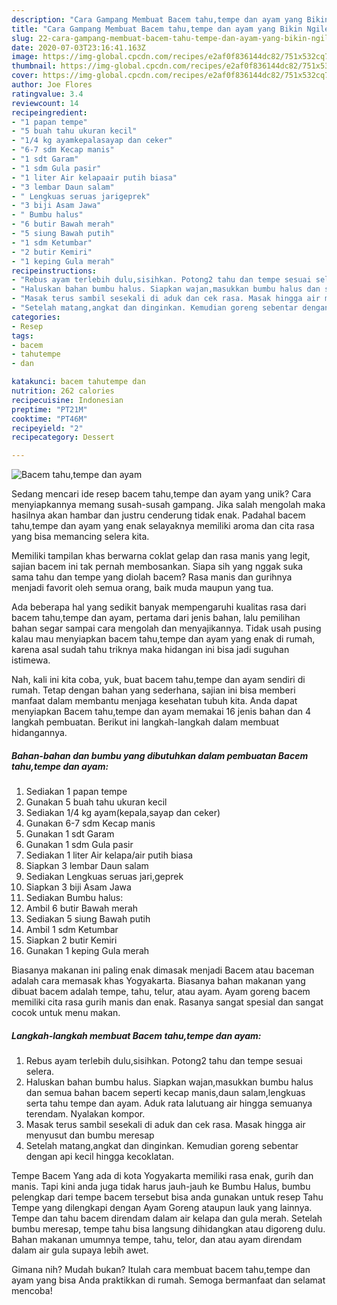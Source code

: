 ```yaml
---
description: "Cara Gampang Membuat Bacem tahu,tempe dan ayam yang Bikin Ngiler"
title: "Cara Gampang Membuat Bacem tahu,tempe dan ayam yang Bikin Ngiler"
slug: 22-cara-gampang-membuat-bacem-tahu-tempe-dan-ayam-yang-bikin-ngiler
date: 2020-07-03T23:16:41.163Z
image: https://img-global.cpcdn.com/recipes/e2af0f836144dc82/751x532cq70/bacem-tahutempe-dan-ayam-foto-resep-utama.jpg
thumbnail: https://img-global.cpcdn.com/recipes/e2af0f836144dc82/751x532cq70/bacem-tahutempe-dan-ayam-foto-resep-utama.jpg
cover: https://img-global.cpcdn.com/recipes/e2af0f836144dc82/751x532cq70/bacem-tahutempe-dan-ayam-foto-resep-utama.jpg
author: Joe Flores
ratingvalue: 3.4
reviewcount: 14
recipeingredient:
- "1 papan tempe"
- "5 buah tahu ukuran kecil"
- "1/4 kg ayamkepalasayap dan ceker"
- "6-7 sdm Kecap manis"
- "1 sdt Garam"
- "1 sdm Gula pasir"
- "1 liter Air kelapaair putih biasa"
- "3 lembar Daun salam"
- " Lengkuas seruas jarigeprek"
- "3 biji Asam Jawa"
- " Bumbu halus"
- "6 butir Bawah merah"
- "5 siung Bawah putih"
- "1 sdm Ketumbar"
- "2 butir Kemiri"
- "1 keping Gula merah"
recipeinstructions:
- "Rebus ayam terlebih dulu,sisihkan. Potong2 tahu dan tempe sesuai selera."
- "Haluskan bahan bumbu halus. Siapkan wajan,masukkan bumbu halus dan semua bahan bacem seperti kecap manis,daun salam,lengkuas serta tahu tempe dan ayam. Aduk rata lalutuang air hingga semuanya terendam. Nyalakan kompor."
- "Masak terus sambil sesekali di aduk dan cek rasa. Masak hingga air menyusut dan bumbu meresap"
- "Setelah matang,angkat dan dinginkan. Kemudian goreng sebentar dengan api kecil hingga kecoklatan."
categories:
- Resep
tags:
- bacem
- tahutempe
- dan

katakunci: bacem tahutempe dan 
nutrition: 262 calories
recipecuisine: Indonesian
preptime: "PT21M"
cooktime: "PT46M"
recipeyield: "2"
recipecategory: Dessert

---
```



![Bacem tahu,tempe dan ayam](https://img-global.cpcdn.com/recipes/e2af0f836144dc82/751x532cq70/bacem-tahutempe-dan-ayam-foto-resep-utama.jpg)

Sedang mencari ide resep bacem tahu,tempe dan ayam yang unik? Cara menyiapkannya memang susah-susah gampang. Jika salah mengolah maka hasilnya akan hambar dan justru cenderung tidak enak. Padahal bacem tahu,tempe dan ayam yang enak selayaknya memiliki aroma dan cita rasa yang bisa memancing selera kita.

Memiliki tampilan khas berwarna coklat gelap dan rasa manis yang legit, sajian bacem ini tak pernah membosankan. Siapa sih yang nggak suka sama tahu dan tempe yang diolah bacem? Rasa manis dan gurihnya menjadi favorit oleh semua orang, baik muda maupun yang tua.

Ada beberapa hal yang sedikit banyak mempengaruhi kualitas rasa dari bacem tahu,tempe dan ayam, pertama dari jenis bahan, lalu pemilihan bahan segar sampai cara mengolah dan menyajikannya. Tidak usah pusing kalau mau menyiapkan bacem tahu,tempe dan ayam yang enak di rumah, karena asal sudah tahu triknya maka hidangan ini bisa jadi suguhan istimewa.


Nah, kali ini kita coba, yuk, buat bacem tahu,tempe dan ayam sendiri di rumah. Tetap dengan bahan yang sederhana, sajian ini bisa memberi manfaat dalam membantu menjaga kesehatan tubuh kita. Anda dapat menyiapkan Bacem tahu,tempe dan ayam memakai 16 jenis bahan dan 4 langkah pembuatan. Berikut ini langkah-langkah dalam membuat hidangannya.

<!--inarticleads1-->

##### Bahan-bahan dan bumbu yang dibutuhkan dalam pembuatan Bacem tahu,tempe dan ayam:

1. Sediakan 1 papan tempe
1. Gunakan 5 buah tahu ukuran kecil
1. Sediakan 1/4 kg ayam(kepala,sayap dan ceker)
1. Gunakan 6-7 sdm Kecap manis
1. Gunakan 1 sdt Garam
1. Gunakan 1 sdm Gula pasir
1. Sediakan 1 liter Air kelapa/air putih biasa
1. Siapkan 3 lembar Daun salam
1. Sediakan  Lengkuas seruas jari,geprek
1. Siapkan 3 biji Asam Jawa
1. Sediakan  Bumbu halus:
1. Ambil 6 butir Bawah merah
1. Sediakan 5 siung Bawah putih
1. Ambil 1 sdm Ketumbar
1. Siapkan 2 butir Kemiri
1. Gunakan 1 keping Gula merah


Biasanya makanan ini paling enak dimasak menjadi Bacem atau baceman adalah cara memasak khas Yogyakarta. Biasanya bahan makanan yang dibuat bacem adalah tempe, tahu, telur, atau ayam. Ayam goreng bacem memiliki cita rasa gurih manis dan enak. Rasanya sangat spesial dan sangat cocok untuk menu makan. 

<!--inarticleads2-->

##### Langkah-langkah membuat Bacem tahu,tempe dan ayam:

1. Rebus ayam terlebih dulu,sisihkan. Potong2 tahu dan tempe sesuai selera.
1. Haluskan bahan bumbu halus. Siapkan wajan,masukkan bumbu halus dan semua bahan bacem seperti kecap manis,daun salam,lengkuas serta tahu tempe dan ayam. Aduk rata lalutuang air hingga semuanya terendam. Nyalakan kompor.
1. Masak terus sambil sesekali di aduk dan cek rasa. Masak hingga air menyusut dan bumbu meresap
1. Setelah matang,angkat dan dinginkan. Kemudian goreng sebentar dengan api kecil hingga kecoklatan.


Tempe Bacem Yang ada di kota Yogyakarta memiliki rasa enak, gurih dan manis. Tapi kini anda juga tidak harus jauh-jauh ke Bumbu Halus, bumbu pelengkap dari tempe bacem tersebut bisa anda gunakan untuk resep Tahu Tempe yang dilengkapi dengan Ayam Goreng ataupun lauk yang lainnya. Tempe dan tahu bacem direndam dalam air kelapa dan gula merah. Setelah bumbu meresap, tempe tahu bisa langsung dihidangkan atau digoreng dulu. Bahan makanan umumnya tempe, tahu, telor, dan atau ayam direndam dalam air gula supaya lebih awet. 

Gimana nih? Mudah bukan? Itulah cara membuat bacem tahu,tempe dan ayam yang bisa Anda praktikkan di rumah. Semoga bermanfaat dan selamat mencoba!
